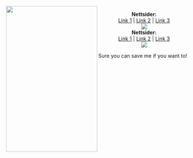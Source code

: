 <img align="left" width="250" height="400" src="https://media.giphy.com/media/fYjDikIeUz0CA/giphy.gif"> 

<p align="center">
  <b>Nettsider:</b><br>
  <a href="#">Link 1</a> |
  <a href="#">Link 2</a> |
  <a href="#">Link 3</a>
  <br>
  <img src="http://s.4cdn.org/image/title/105.gif">
  <br>
  <b>Nettsider:</b><br>
  <a href="#">Link 1</a> |
  <a href="#">Link 2</a> |
  <a href="#">Link 3</a>
  <br>
  <img src="http://s.4cdn.org/image/title/105.gif">
  <p> Sure you can save me if you want to! </p>
</p>


  
<!--
**AdamSioud/AdamSioud** is a ✨ _special_ ✨ repository because its `README.md` (this file) appears on your GitHub profile.

Here are some ideas to get you started:

- 🔭 I’m currently working on ...
- 🌱 I’m currently learning ...
- 👯 I’m looking to collaborate on ...
- 🤔 I’m looking for help with ...
- 💬 Ask me about ...
- 📫 How to reach me: ...
- 😄 Pronouns: ...
- ⚡ Fun fact: ...
-->
